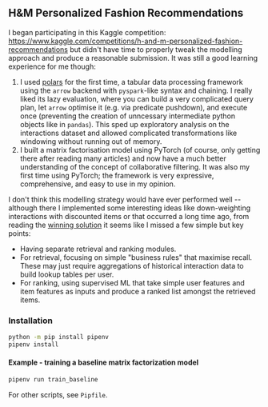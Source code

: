 ## H&M Personalized Fashion Recommendations

I began participating in this Kaggle competition: https://www.kaggle.com/competitions/h-and-m-personalized-fashion-recommendations but didn't have time to properly tweak the modelling approach and produce a reasonable submission. It was still a good learning experience for me though:

1. I used [polars](https://www.pola.rs/) for the first time, a tabular data processing framework using the `arrow` backend with `pyspark`-like syntax and chaining. I really liked its lazy evaluation, where you can build a very complicated query plan, let `arrow` optimise it (e.g. via predicate pushdown), and execute once (preventing the creation of unncessary intermediate python objects like in `pandas`). This sped up exploratory analysis on the interactions dataset and allowed complicated transformations like windowing without running out of memory.
2. I built a matrix factorisation model using PyTorch (of course, only getting there after reading many articles) and now have a much better understanding of the concept of collaborative filtering. It was also my first time using PyTorch; the framework is very expressive, comprehensive, and easy to use in my opinion.

I don't think this modelling strategy would have ever performed well -- although there I implemented some interesting ideas like down-weighting interactions with discounted  items or that occurred a long time ago, from reading the [winning solution](https://www.kaggle.com/competitions/h-and-m-personalized-fashion-recommendations/discussion/324070) it seems like I missed a few simple but key points:

* Having separate retrieval and ranking modules.
* For retrieval, focusing on simple "business rules" that maximise recall. These may just require aggregations of historical interaction data to build lookup tables per user.
* For ranking, using supervised ML that take simple user features and item features as inputs and produce a ranked list amongst the retrieved items.

### Installation

```sh
python -m pip install pipenv
pipenv install
```

#### Example - training a baseline matrix factorization model

```sh
pipenv run train_baseline
```

For other scripts, see `Pipfile`.
